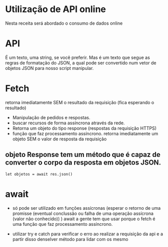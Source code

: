 # Utilização de API online

Nesta receita será abordado o consumo de dados online

# API

É um texto, uma string, se você preferir. Mas é um texto que segue as regras de formatação do JSON, a qual pode ser convertido num vetor de objetos JSON para nosso script manipular.

# Fetch

retorna imediatamente SEM o resultado da requisição (fica esperando o resultado)

- Manipulação de pedidos e respostas.
- buscar recursos de forma assíncrona através da rede.
- Retorna um objeto do tipo response (respostas da requisição HTTPS)
- função que faz processamento assíncrono.
  retorna imediatamente um objeto SEM o valor de resposta da requisição

## objeto Response tem um método que é capaz de converter o corpo da resposta em objetos JSON.

```
let objetos = await res.json()
```

# await

- só pode ser utilizado em funções assícronas (esperar o retorno de uma promisse (eventual conclussão ou falha de uma operação assícrona (valor não conhecido)) )
  await a gente tem que usar porque o fetch é uma função que faz processamento assíncrono.

* utilizar try e catch para verificar o erro ao realizar a requisição da api e a partir disso denselver método para lidar com os mesmo
